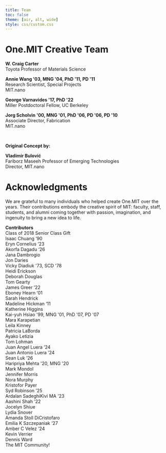 ```yaml
---
title: Team
toc: false
theme: [air, alt, wide]
style: css/custom.css
---
```


<div class= "grid grid-cols-2">
  <div class="card">
    <h1> One.MIT Creative Team </h1>    
    
**W. Craig Carter**  
Toyota Professor of Materials Science

**Annie Wang '03, MNG '04, PhD '11, PD '11**  
Research Scientist, Special Projects  
MIT.nano

**George Varnavides '17, PhD '22**  
Miller Postdoctoral Fellow, UC Berkeley

**Jorg Scholvin '00, MNG '01, PhD '06, PD '06, PD '10**  
Associate Director, Fabrication  
MIT.nano

<br>

**Original Concept by:**

**Vladimir Bulović**  
Fariborz Maseeh Professor of Emerging Technologies  
Director, MIT.nano

  </div>
  <div class="card">
    <h1> Acknowledgments </h1>

We are grateful to many individuals who helped create One.MIT over the years. Their contributions embody the creative spirit of MIT: faculty, staff, students, and alumni coming together with passion, imagination, and ingenuity to bring a new idea to life.

**Contributors**  
Class of 2018 Senior Class Gift  
Isaac Chuang ‘90  
Eryn Cornelius ’23  
Akorfa Dagadu ‘26  
Jana Dambrogio  
Jon Daries  
Vicky Diadiuk '73, SCD '78  
Heidi Erickson  
Deborah Douglas  
Tom Gearty  
James Greer ’22  
Eboney Hearn ‘01  
Sarah Hendrick  
Madeline Hickman ‘11  
Katherine Higgins  
Kai-yuh Hsiao '99, MNG '01, PhD '07, PD '07  
Mara Karapetian  
Leila Kinney  
Patricia LaBorda  
Ayako Letizia  
Tom Lohman  
Juan Angel Luera ’24  
Juan Antonio Luera ’24  
Sean Luk ’26  
Haripriya Mehta '20, MNG '20  
Mark Mondol  
Jennifer Morris  
Nora Murphy  
Kristofor Payer  
Syd Robinson ’25  
Ardalan SadeghiKivi MA '23  
Aashini Shah ’22  
Jocelyn Shiue  
Lydia Snover  
Amanda Stoll DiCristofaro  
Emilia K Szczepaniak ‘27  
Amber C Velez ‘24  
Kevin Verrier  
Dennis Ward  
The MIT Community!

  </div>

</div>

